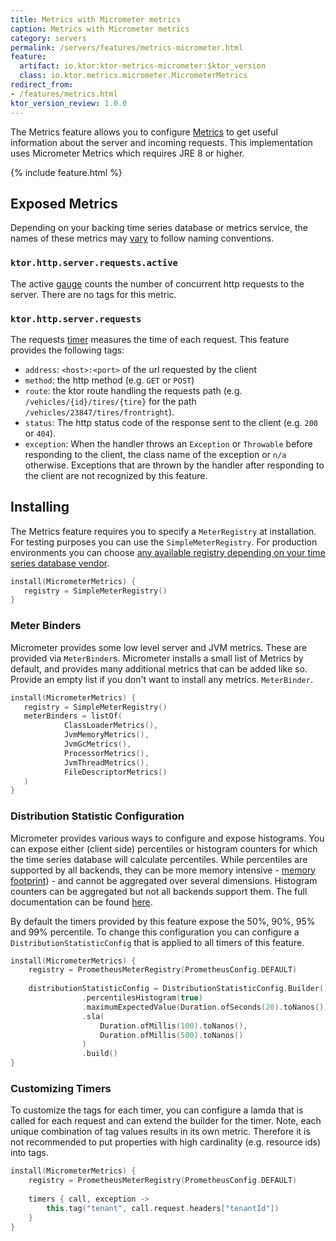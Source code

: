 ```yaml
---
title: Metrics with Micrometer metrics
caption: Metrics with Micrometer metrics
category: servers
permalink: /servers/features/metrics-micrometer.html
feature:
  artifact: io.ktor:ktor-metrics-micrometer:$ktor_version
  class: io.ktor.metrics.micrometer.MicrometerMetrics
redirect_from:
- /features/metrics.html
ktor_version_review: 1.0.0
---
```


The Metrics feature allows you to configure [Metrics](https://micrometer.io/)
to get useful information about the server and incoming requests. This implementation 
uses Micrometer Metrics which requires JRE 8 or higher. 

{% include feature.html %}

## Exposed Metrics

Depending on your backing time series database or metrics service, the names of these metrics may [vary](
https://micrometer.io/docs/concepts#_naming_meters) to follow naming conventions.

### `ktor.http.server.requests.active`
The active [gauge](https://micrometer.io/docs/concepts#_gauges) counts the number
of concurrent http requests to the server. There are no tags for this metric.

### `ktor.http.server.requests`
The requests [timer](https://micrometer.io/docs/concepts#_timers) measures the time of 
each request. This feature provides the following tags:
- `address`: `<host>:<port>` of the url requested by the client
- `method`: the http method (e.g. `GET` or `POST`)
- `route`: the ktor route handling the requests path (e.g. 
           `/vehicles/{id}/tires/{tire}` for the path 
           `/vehicles/23847/tires/frontright`).
- `status`: The http status code of the response sent to the client (e.g. `200` 
            or `404`).
- `exception`: When the handler throws an `Exception` or `Throwable` before 
               responding to the client, the class name of the exception or 
               `n/a` otherwise. Exceptions that are thrown by the handler after
               responding to the client are not recognized by this feature.

## Installing

The Metrics feature requires you to specify a `MeterRegistry` at installation. 
For testing purposes you can use the `SimpleMeterRegistry`. For production 
environments you can choose [any available registry depending on your time series database 
vendor](https://micrometer.io/docs).

```kotlin
install(MicrometerMetrics) {
   registry = SimpleMeterRegistry()
}
```

### Meter Binders

Micrometer provides some low level server and JVM metrics. These are provided via `MeterBinder`s.
Micrometer installs a small list of Metrics by default, and provides many additional metrics that can be added
like so. Provide an empty list if you don't want to install any metrics.
`MeterBinder`.

```kotlin
install(MicrometerMetrics) {
   registry = SimpleMeterRegistry()
   meterBinders = listOf(
            ClassLoaderMetrics(),
            JvmMemoryMetrics(),
            JvmGcMetrics(),
            ProcessorMetrics(),
            JvmThreadMetrics(),
            FileDescriptorMetrics()
   )
}
```

### Distribution Statistic Configuration

Micrometer provides various ways to configure and expose histograms. You can
expose either (client side) percentiles or histogram counters for which the 
time series database will calculate percentiles. While percentiles are supported
by all backends, they can be more memory intensive - [memory footprint](
https://micrometer.io/docs/concepts#_memory_footprint_estimation)) - and cannot be 
aggregated over several dimensions. Histogram counters can be aggregated but 
not all backends support them. The full documentation can be found [here](
    https://micrometer.io/docs/concepts#_histograms_and_percentiles).

By default the timers provided by this feature expose the 50%, 90%, 95% and 
99% percentile. To change this configuration you can configure a 
`DistributionStatisticConfig` that is applied to all timers of this feature. 


```kotlin
install(MicrometerMetrics) {
    registry = PrometheusMeterRegistry(PrometheusConfig.DEFAULT)
    
    distributionStatisticConfig = DistributionStatisticConfig.Builder()
                .percentilesHistogram(true)
                .maximumExpectedValue(Duration.ofSeconds(20).toNanos())
                .sla(
                    Duration.ofMillis(100).toNanos(),
                    Duration.ofMillis(500).toNanos()
                )
                .build()
}
```

### Customizing Timers
To customize the tags for each timer, you can configure a lamda that is called
for each request and can extend the builder for the timer. Note, each unique 
combination of tag values results in its own metric. Therefore it is not recommended
to put properties with high cardinality (e.g. resource ids) into tags.

```kotlin
install(MicrometerMetrics) {
    registry = PrometheusMeterRegistry(PrometheusConfig.DEFAULT)
    
    timers { call, exception ->
        this.tag("tenant", call.request.headers["tenantId"])
    }
}
```

